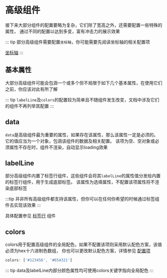 # 高级组件
接下来大部分组件的配置要略为复杂，它们除了宽高之外，还需要配置一些特殊的属性，
通过不同的配置以达到多变，富有冲击力的展示效果

::: tip
部分高级组件需要配置`坐标轴`，你可能需要先阅读坐标轴的相关配置项

[坐标轴](/axis/)
:::

## 基本属性
大部分高级组件可能会包涵一个或多个但不局限于如下几个基本属性，在使用它们之前，你应该对此有所了解

::: tip
`labelLine`及`colors`的配置较为简单且不随组件发生改变，文档中涉及它们的组件不再列举其配置
:::

## data
`data`是高级组件最为重要的属性，如果存在该属性，那么该属性一定是必须的。
它的值应当为一个对象，包涵该组件的数据及相关配置。
该项为空、空对象或必须属性不存在时，组件不渲染，自动显示loading效果

## labelLine
部分高级组件内置了标签行组件，这些组件会将其`labelLine`的属性值分发给内置的标签行组件，用于生成底部标签。
该属性为选填属性，不配置该项属性将不渲染底部标签

:::tip
并非所有高级组件都支持该属性，但你可以在任何你希望的时候通过标签组件去实现该效果
:::

具体配置参见 [标签行](/guide/other.html#标签行) 组件

## colors
colors用于配置高级组件的全局配色，如果不配置该项则采用默认配色方案，该值必须为hex十六进制色数组，
你也可以更改默认配色方案，详情参见 [配置项](/config)
```js
colors: ['#123456', '#654321']
```

::: tip
data及labelLine内部分颜色属性均可使用colors关键字指向全局配色
:::